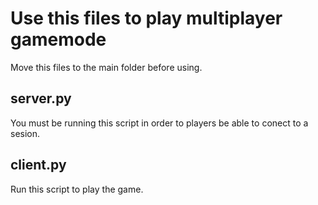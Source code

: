 # Use this files to play multiplayer gamemode
Move this files to the main folder before using.
## server.py
You must be running this script in order to players be able to conect to a sesion.
## client.py
Run this script to play the game.
